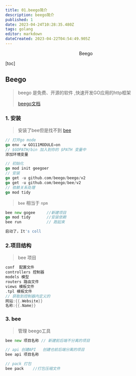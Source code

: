 ```yaml
---
title: 01.beego简介
description: beego简介
published: 1
date: 2023-04-24T10:28:35.480Z
tags: golang
editor: markdown
dateCreated: 2023-04-22T04:54:49.905Z
---
```


<center>Beego</center>



[toc]



## Beego

> beego 是免费、开源的软件 ,快速开发GO应用的http框架
>
> [beego文档](https://beego.vip/quickstart)



### 1. 安装

> 安装了bee但是找不到 [bee](https://www.apude.com/blog/15471.html)

```go
// 打开go mode 
go env -w GO111MODULE=on
// $GOPATH/bin 加入到你的 $PATH 变量中
添加环境变量

// 初始化
go mod init geegoer
// 安装
go get -u github.com/beego/beego/v2
go get -u github.com/beego/bee/v2
// 依赖关系处理
go mod tidy
```

> `bee` 相当于 `npm`

```go
bee new gogee     //新建项目
go mod tidy       //安装依赖
bee run           // 跑起来

启动了，It's coll 
```



### 2.项目结构

> bee 项目

```go
conf  配置文件
controllers 控制器
models 模型
routers 路由文件
views 模板文件
.tpl 模板文件
// 获取到控制器内定义的
网站:{{.Website}}
名称:{{.Name}}
```



### 3. bee

> 管理 beego工具

```go
bee new 项目名称 // 新建前后端不分离的项目

// api 创建API   创建也前后端分离的项目
bee api 项目名称  

// pack 打包 
bee pack    //打包压缩文件
```







